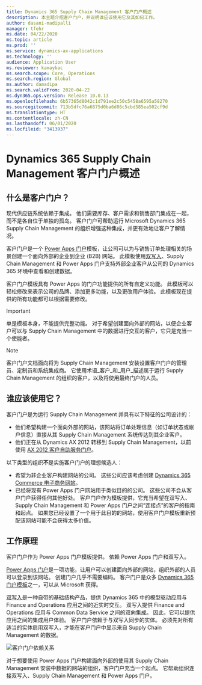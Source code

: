 ```yaml
---
title: Dynamics 365 Supply Chain Management 客户门户概述
description: 本主题介绍客户门户，并说明谁应该使用它及其如何工作。
author: dasani-madipalli
manager: tfehr
ms.date: 04/22/2020
ms.topic: article
ms.prod: ''
ms.service: dynamics-ax-applications
ms.technology: ''
audience: Application User
ms.reviewer: kamaybac
ms.search.scope: Core, Operations
ms.search.region: Global
ms.author: damadipa
ms.search.validFrom: 2020-04-22
ms.dyn365.ops.version: Release 10.0.13
ms.openlocfilehash: 6b57365d8042c1d791ee2c50c5458a6595a58270
ms.sourcegitcommit: 713b5dfc76a6875d0ba6d86c5cbd585ea502cf9d
ms.translationtype: HT
ms.contentlocale: zh-CN
ms.lasthandoff: 06/01/2020
ms.locfileid: "3413937"
---
```

# <a name="customer-portal-for-dynamics-365-supply-chain-management-overview"></a>Dynamics 365 Supply Chain Management 客户门户概述

## <a name="what-is-the-customer-portal"></a>什么是客户门户？

现代供应链系统依赖于集成。 他们需要库存、客户需求和销售部门集成在一起，而不是各自位于单独的孤岛。 客户门户可帮助运行 Microsoft Dynamics 365 Supply Chain Management 的组织增强这种集成，并更有效地让客户了解情况。

客户门户是一个 [Power Apps 门户](https://docs.microsoft.com/powerapps/maker/portals/overview)模板，让公司可以为与销售订单处理相关的场景创建一个面向外部的企业到企业 (B2B) 网站。 此模板使用[双写入](https://docs.microsoft.com/dynamics365/fin-ops-core/dev-itpro/data-entities/dual-write/dual-write-home-page)、Supply Chain Management 和 Power Apps 门户支持外部企业客户从公司的 Dynamics 365 环境中查看和创建数据。

客户门户模板具有 Power Apps 的门户功能提供的所有自定义功能。 此模板可以轻松修改来表示公司的品牌、添加更多功能，以及更改用户体验。 此模板现在提供的所有功能都可以根据需要修改。

> [!IMPORTANT]
> 单是模板本身，不能提供完整功能。 对于希望创建面向外部的网站，以便企业客户可以与 Supply Chain Management 中的数据进行交互的客户，它只是充当一个使能者。

> [!NOTE]
> 客户门户文档面向将为 Supply Chain Management 安装设置客户门户的管理员、定制员和系统集成商。 它使用术语_客户_和_用户_描述属于运行 Supply Chain Management 的组织的客户，以及将使用最终门户的人员。

## <a name="who-should-use-it"></a>谁应该使用它？

客户门户是为运行 Supply Chain Management 并具有以下特征的公司设计的：

- 他们希望构建一个面向外部的网站，该网站将订单处理信息（如订单状态或帐户信息）直接从其 Supply Chain Management 系统传达到其企业客户。
- 他们正在从 Dynamics AX 2012 转移到 Supply Chain Management，以前使用 [AX 2012 客户自助服务门户](https://docs.microsoft.com/dynamicsax-2012/appuser-itpro/about-the-customer-self-service-portal)。

以下类型的组织**不**是实施客户门户的理想候选人：

- 希望为非企业客户构建网站的公司。 这些公司应该考虑创建 [Dynamics 365 Commerce 电子商务网站](https://docs.microsoft.com/dynamics365/commerce/create-ecommerce-site)。
- 已经将现有 Power Apps 门户网站用于类似目的的公司。 这些公司不会从客户门户获得任何其他好处。 客户门户作为模板提供，它充当希望在双写入、Supply Chain Management 和 Power Apps 门户之间“连接点”的客户的指南和起点。 如果您已经设置了一个用于此目的的网站，使用客户门户模板重新预配该网站可能不会获得太多价值。

## <a name="how-does-it-work"></a>工作原理

客户门户作为 Power Apps 门户模板提供。 依赖 Power Apps 门户和双写入。

[Power Apps 门户](https://docs.microsoft.com/powerapps/maker/portals/overview)是一项功能，让用户可以创建面向外部的网站，组织外部的人员可以登录到该网站。 创建门户几乎不需要编码。 客户门户是众多 [Dynamics 365 门户模板](https://docs.microsoft.com/powerapps/maker/portals/portal-templates#environment-with-model-driven-apps-in-dynamics-365)之一，可以从 Microsoft 获得。

[双写入](https://docs.microsoft.com/powerapps/maker/portals/overview)是一种自带的基础结构产品，提供 Dynamics 365 中的模型驱动应用与 Finance and Operations 应用之间的近实时交互。 双写入提供 Finance and Operations 应用与 Common Data Service 之间的双向集成。 因此，它可以提供应用之间的集成用户体验。 客户门户依赖于与双写入同步的实体。 必须先对所有适当的实体启用双写入，才能在客户门户中显示来自 Supply Chain Management 的数据。

![![客户门户依赖关系](media/customer-portal-elements.png "客户门户依赖关系")](media/customer-portal-elements.png "Customer portal dependencies")

对于想要使用 Power Apps 门户构建面向外部的使用其 Supply Chain Management 安装中数据的网站的组织，客户门户充当一个起点。 它帮助组织连接双写入、Supply Chain Management 和 Power Apps 门户。
